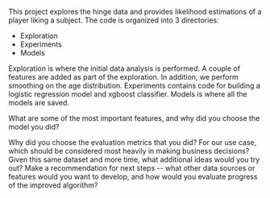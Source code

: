 This project explores the hinge data and provides likelihood estimations of a player liking a subject.
The code is organized into 3 directories:
- Exploration
- Experiments
- Models

Exploration is where the initial data analysis is performed. A couple of features are added as part of the exploration. In addition, we perform smoothing on the age distribution.
Experiments contains code for building a logistic regression model and xgboost classifier.
Models is where all the models are saved.


What are some of the most important features, and why did you choose the model you did?

Why did you choose the evaluation metrics that you did? For our use case, which should be considered most heavily in making business decisions? 
Given this same dataset and more time, what additional ideas would you try out?
Make a recommendation for next steps -- what other data sources or features would you want to develop, and how would you evaluate progress of the improved algorithm?

